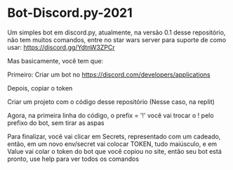 # Bot-Discord.py-2021
Um simples bot em discord.py, atualmente, na versão 0.1 desse repositório, não tem muitos comandos, entre no star wars server para suporte de como usar: https://discord.gg/YdtnW3ZPCr

Mas basicamente, você tem que:

Primeiro: Criar um bot no https://discord.com/developers/applications

Depois, copiar o token

Criar um projeto com o código desse repositório (Nesse caso, na replit)

Agora, na primeira linha do código, o prefix = '!' você vai trocar o ! pelo prefixo do bot, sem tirar as aspas

Para finalizar, você vai clicar em Secrets, representado com um cadeado, então, em um novo env/secret vai colocar TOKEN, tudo maiúsculo, e em Value vai colar o token do bot que você copiou no site, então seu bot está pronto, use <prefixo>help para ver todos os comandos

